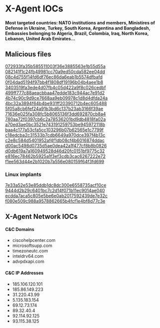 # X-Agent IOCs    

#### Most targeted countries: NATO institutions and members, Ministires of Defense in Ukraine, Turkey, South Korea, Argentina and Bangladesh, Embassies belonging to Algeria, Brazil, Colombia, Iraq, North Korea, Lebanon, United Arab Emirates...  

## Malicious files 

[072933fa35b585511003f36e3885563e1b55d55a](https://www.virustotal.com/es/file/c19d266af9e33dae096e45e7624ab3a3f642c8de580e902fec9dac11bcb8d3fd/analysis/)  
[082141f1c24fb49981cc70a9ed50cda582ee04dd](https://www.virustotal.com/es/file/99d3f03fc6f048c74e58da6fb7ea1e831ba31d58194ad2463a7a6cd55da5f96b/analysis/)  
[08c4d755f14fd6df76ec86da6eab1b5574dfbafd](https://www.virustotal.com/es/file/5f6b2a0d1d966fc4f1ed292b46240767f4acb06c13512b0061b434ae2a692fa1/analysis/)  
[0f04dad5194f97bb4f1808df19196b04b4aee1b8](https://www.virustotal.com/es/file/972e907a901a7716f3b8f9651eadd65a0ce09bbc78a1ceacff6f52056af8e8f4/analysis/)  
[3403519fa3ede4d07fb4c05d422a9f8c026cedbf](https://www.virustotal.com/es/file/ddab96e4a8e909065e05c4b6a73ba351ea45ad4806258f41ac3cecbcae8671a6/analysis/)  
[499ff777c88aeacbbaa47edde183c944ac7e91d2](https://www.virustotal.com/es/file/82c4e9bc100533482a15a1d756d55e1a604d330eff8fbc0e13c4b166ac2c9bd3/analysis/)  
[4b74c90c9d9ce7668aa9eb09978c1d8d4dfda24a](https://www.virustotal.com/es/file/24e11c80f1d4c1e9db654d54cc784db6b5f4a126f9fe5e26c269fdc4009c8f29/analysis/)  
[4bc32a3894f64b4be931ff20390712b4ec605488](https://www.virustotal.com/es/file/b23193bff95c4e65af0c9848036eb80ef006503a78be842e921035f8d77eb5de/analysis/)  
[5f05a8cb6fef24a91b3bd6c137b23ab3166f39ae](https://www.virustotal.com/es/file/07393ac2e890772f70adf9e8d3aa07ab2f98e2726e3be275276dadd00daf5fc6/analysis/)  
[71636e025fa308fc5b8065136f3dd692870cb8a4](https://www.virustotal.com/es/file/ea957d663dbc0b28844f6aa7dfdc5ac0110a4004ac46c87d0f1aa943ef253cfe/analysis/)  
[780aa72f0397cb6c2a78536201bd9db4818fa02a](https://www.virustotal.com/es/file/d0e019229493a1cfb3ffc918a2d8ffcbaee31f9132293c95b1f8c1fd6d595054/analysis/)  
[a70ed3ae0bc3521e743191259753be945972118b](https://www.virustotal.com/es/file/715f69916db9ff8fedf6630307f4ebb84aae6653fd0e593036517c5040d84dbe/analysis/)  
[baa4c177a53cfa5cc103296b07b62565e1c7799f](https://www.virustotal.com/es/file/dea4e560017b4da05e8fd0a03ba74239723349934ee8fbd201a79be1ecf1c32d/analysis/)  
[c18edcba2c31533b7cdb6649a970dce397f4b13c](https://www.virustotal.com/es/file/fc2dbfda41860b2385314c87e81f1ebb4f9ae1106b697e019841d8c3bf402570/analysis/)  
[c2e8c584d5401952af4f1db08cf4b6016874ddac](https://www.virustotal.com/es/file/54c4ce98970a44f92be748ebda9fcfb7b30e08d98491e7735be6dd287189cea3/analysis/)  
[d00ac5498d0735d5ae0dea42a1f477cf8b8b0826](https://www.virustotal.com/es/file/68065abd6482405614d245537600ea60857c6ec9febac4870486b5227589d35c/analysis/)  
[d0db619a7a160949528d46d20fc0151bf9775c32](https://www.virustotal.com/es/file/e031299fa1381b40c660b8cd831bb861654f900a1e2952b1a76bedf140972a81/analysis/)  
[e816ec78462b5925a1f3ef3cdb3cac6267222e72](https://www.virustotal.com/es/file/94c220653ea7421c60e3eafd753a9ae9d69b475d61230f2f403789d326309c24/analysis/)  
[f1ee563d44e2b1020b7a556e080159f64f3fd699](https://www.virustotal.com/es/file/bebe0be0cf8349706b2feb789572e035955209d5bf5d5fea0e5d29a7fbfdc7c4/analysis/)  

### Linux implants
[7e33a52e53e85ddb1dc8dc300e6558735acf10ce](https://www.virustotal.com/es/file/dd8facad6c0626b6c94e1cc891698d4982782a5564aae696a218c940b7b8d084/analysis/)  
[9444d2b29c6401bc7c2d14f071b11ec9014ae040](https://www.virustotal.com/es/file/8bca0031f3b691421cb15f9c6e71ce193355d2d8cf2b190438b6962761d0c6bb/analysis/)  
[ecdda7aca5c805e5be6e0ab2017592439de7e32c](https://www.virustotal.com/es/file/fd8b2ea9a2e8a67e4cb3904b49c789d57ed9b1ce5bebfe54fe3d98214d6a0f61/analysis/)  
[f080e509c988a9578862665b4fcf1e4bf8d77c3e](https://www.virustotal.com/es/file/02c7cf55fd5c5809ce2dce56085ba43795f2480423a4256537bfdfda0df85592/analysis/)  

## X-Agent Network IOCs
#### C&C Domains
* ciscohelpcenter.com
* microsoftsupp.com
* timezoneutc.com
* inteldrv64.com
* advpdxapi.com
#### C&C IP Addresses
* 185.106.120.101
* 185.86.149.223
* 31.220.43.99
* 5.135.183.154
* 69.12.73.174
* 89.32.40.4
* 92.114.92.125
* 93.115.38.125

